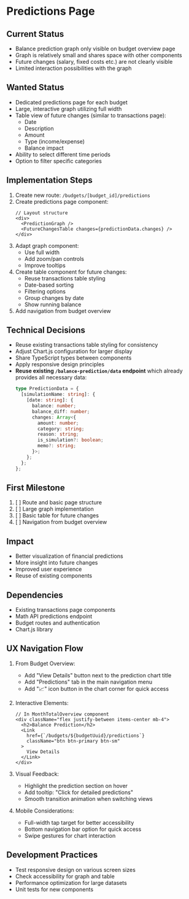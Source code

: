 # Predictions Page

## Current Status
- Balance prediction graph only visible on budget overview page
- Graph is relatively small and shares space with other components
- Future changes (salary, fixed costs etc.) are not clearly visible
- Limited interaction possibilities with the graph

## Wanted Status
- Dedicated predictions page for each budget
- Large, interactive graph utilizing full width
- Table view of future changes (similar to transactions page):
  - Date
  - Description
  - Amount
  - Type (income/expense)
  - Balance impact
- Ability to select different time periods
- Option to filter specific categories

## Implementation Steps
1. Create new route: `/budgets/[budget_id]/predictions`
2. Create predictions page component:
   ```tsx
   // Layout structure
   <div>
     <PredictionGraph />
     <FutureChangesTable changes={predictionData.changes} />
   </div>
   ```
3. Adapt graph component:
   - Use full width
   - Add zoom/pan controls
   - Improve tooltips
4. Create table component for future changes:
   - Reuse transactions table styling
   - Date-based sorting
   - Filtering options
   - Group changes by date
   - Show running balance
5. Add navigation from budget overview

## Technical Decisions
- Reuse existing transactions table styling for consistency
- Adjust Chart.js configuration for larger display
- Share TypeScript types between components
- Apply responsive design principles
- **Reuse existing `/balance-prediction/data` endpoint** which already provides all necessary data:
  ```typescript
  type PredictionData = {
    [simulationName: string]: {
      [date: string]: {
        balance: number;
        balance_diff: number;
        changes: Array<{
          amount: number;
          category: string;
          reason: string;
          is_simulation?: boolean;
          memo?: string;
        }>;
      };
    };
  };
  ```

## First Milestone
1. [ ] Route and basic page structure
2. [ ] Large graph implementation
3. [ ] Basic table for future changes
4. [ ] Navigation from budget overview

## Impact
- Better visualization of financial predictions
- More insight into future changes
- Improved user experience
- Reuse of existing components

## Dependencies
- Existing transactions page components
- Math API predictions endpoint
- Budget routes and authentication
- Chart.js library

## UX Navigation Flow
1. From Budget Overview:
   - Add "View Details" button next to the prediction chart title
   - Add "Predictions" tab in the main navigation menu
   - Add "📈" icon button in the chart corner for quick access

2. Interactive Elements:
   ```tsx
   // In MonthTotalOverview component
   <div className="flex justify-between items-center mb-4">
     <h2>Balance Prediction</h2>
     <Link 
       href={`/budgets/${budgetUuid}/predictions`}
       className="btn btn-primary btn-sm"
     >
       View Details
     </Link>
   </div>
   ```

3. Visual Feedback:
   - Highlight the prediction section on hover
   - Add tooltip: "Click for detailed predictions"
   - Smooth transition animation when switching views

4. Mobile Considerations:
   - Full-width tap target for better accessibility
   - Bottom navigation bar option for quick access
   - Swipe gestures for chart interaction

## Development Practices
- Test responsive design on various screen sizes
- Check accessibility for graph and table
- Performance optimization for large datasets
- Unit tests for new components 